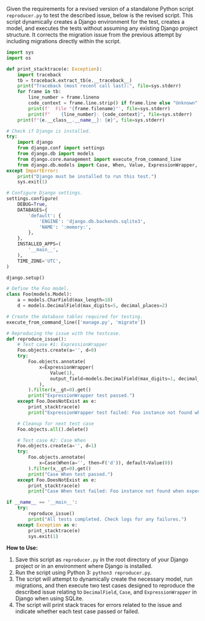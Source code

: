 Given the requirements for a revised version of a standalone Python script `reproducer.py` to test the described issue, below is the revised script. This script dynamically creates a Django environment for the test, creates a model, and executes the tests without assuming any existing Django project structure. It corrects the migration issue from the previous attempt by including migrations directly within the script.

```python
import sys
import os

def print_stacktrace(e: Exception):
    import traceback
    tb = traceback.extract_tb(e.__traceback__)
    print("Traceback (most recent call last):", file=sys.stderr)
    for frame in tb:
        line_number = frame.lineno
        code_context = frame.line.strip() if frame.line else "Unknown"
        print(f'  File "{frame.filename}"', file=sys.stderr)
        print(f"    {line_number}: {code_context}", file=sys.stderr)
    print(f"{e.__class__.__name__}: {e}", file=sys.stderr)

# Check if Django is installed.
try:
    import django
    from django.conf import settings
    from django.db import models
    from django.core.management import execute_from_command_line
    from django.db.models import Case, When, Value, ExpressionWrapper, F
except ImportError:
    print("Django must be installed to run this test.")
    sys.exit(1)

# Configure Django settings.
settings.configure(
    DEBUG=True,
    DATABASES={
        'default': {
            'ENGINE': 'django.db.backends.sqlite3',
            'NAME': ':memory:',
        },
    },
    INSTALLED_APPS=(
        '__main__',
    ),
    TIME_ZONE='UTC',
)

django.setup()

# Define the Foo model.
class Foo(models.Model):
    a = models.CharField(max_length=10)
    d = models.DecimalField(max_digits=5, decimal_places=2)

# Create the database tables required for testing.
execute_from_command_line(['manage.py', 'migrate'])

# Reproducing the issue with the testcase.
def reproduce_issue():
    # Test case #1: ExpressionWrapper
    Foo.objects.create(a='', d=0)
    try:
        Foo.objects.annotate(
            x=ExpressionWrapper(
                Value(1),
                output_field=models.DecimalField(max_digits=1, decimal_places=0),
            ),
        ).filter(x__gt=0).get()
        print("ExpressionWrapper test passed.")
    except Foo.DoesNotExist as e:
        print_stacktrace(e)
        print("ExpressionWrapper test failed: Foo instance not found when expected.")

    # Cleanup for next test case
    Foo.objects.all().delete()

    # Test case #2: Case When
    Foo.objects.create(a='', d=1)
    try:
        Foo.objects.annotate(
            x=Case(When(a='', then=F('d')), default=Value(0))
        ).filter(x__gt=0).get()
        print("Case When test passed.")
    except Foo.DoesNotExist as e:
        print_stacktrace(e)
        print("Case When test failed: Foo instance not found when expected.")

if __name__ == '__main__':
    try:
        reproduce_issue()
        print("All tests completed. Check logs for any failures.")
    except Exception as e:
        print_stacktrace(e)
        sys.exit(1)
```

**How to Use:**
1. Save this script as `reproducer.py` in the root directory of your Django project or in an environment where Django is installed.
2. Run the script using Python 3: `python3 reproducer.py`.
3. The script will attempt to dynamically create the necessary model, run migrations, and then execute two test cases designed to reproduce the described issue relating to `DecimalField`, `Case`, and `ExpressionWrapper` in Django when using SQLite.
4. The script will print stack traces for errors related to the issue and indicate whether each test case passed or failed.